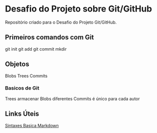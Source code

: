# Desafio do Projeto sobre Git/GitHub
Repositório criado para o Desafio do Projeto Git/GitHub.

## Primeiros comandos com Git
git init
git add
git commit
mkdir

## Objetos
Blobs
Trees
Commits

### Basicos de Git
Trees armacenar Blobs diferentes
Commits é único para cada autor

## Links Úteis
[Sintaxes Basica Markdown](https://www.markdownguide.org/basic-syntax/)
